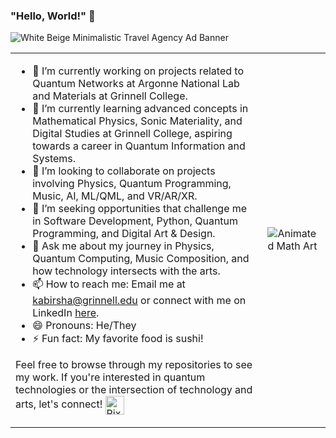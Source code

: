### "Hello, World!" 👋

![White Beige Minimalistic Travel Agency Ad Banner](https://github.com/shabab-kabir/shabab-kabir/assets/126777449/fd783450-d003-442a-a22c-d962b1af4b39)

<table>
<tr>
<td>

- 🔭 I’m currently working on projects related to Quantum Networks at Argonne National Lab and Materials at Grinnell College.
- 🌱 I’m currently learning advanced concepts in Mathematical Physics, Sonic Materiality, and Digital Studies at Grinnell College, aspiring towards a career in Quantum Information and Systems.
- 👯 I’m looking to collaborate on projects involving Physics, Quantum Programming, Music, AI, ML/QML, and VR/AR/XR.
- 🤔 I’m seeking opportunities that challenge me in Software Development, Python, Quantum Programming, and Digital Art & Design.
- 💬 Ask me about my journey in Physics, Quantum Computing, Music Composition, and how technology intersects with the arts.
- 📫 How to reach me: Email me at kabirsha@grinnell.edu or connect with me on LinkedIn [here](https://linkedin.com/in/shabab-kabir).
- 😄 Pronouns: He/They 
- ⚡ Fun fact: My favorite food is sushi!

Feel free to browse through my repositories to see my work. If you're interested in quantum technologies or the intersection of technology and arts, let's connect! <img src="https://github.com/shabab-kabir/shabab-kabir/assets/126777449/fb9d797c-c295-41a0-8a2c-5e535bb50fec" alt="Pixel Art of My Face" width="30" height="30" style="vertical-align: middle;">

</td>
<td>
  
<img src="https://github.com/shabab-kabir/shabab-kabir/assets/126777449/2ecc5b2c-a80e-481b-b383-9151902f7800" alt="Animated Math Art" style="max-width:100%;">

</td>
</tr>
</table>
